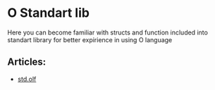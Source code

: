 # O Standart lib

Here you can become familiar with structs and function included into standart library for better expirience in using O language

## Articles:

+ [std.olf](std.olf.md)
